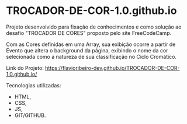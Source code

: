 # TROCADOR-DE-COR-1.0.github.io
Projeto desenvolvido para fixação de conhecimentos e como solução ao desafio "TROCADOR DE CORES" proposto pelo site FreeCodeCamp.

Com as Cores definidas em uma Array, sua exibição ocorre a partir de Evento que altera o background da página, exibindo o nome da cor selecionada como a natureza de sua classificação no Ciclo Cromático.

Link do Projeto: https://flavioribeiro-dev.github.io/TROCADOR-DE-COR-1.0.github.io/


Tecnologias utilizadas:
* HTML,
* CSS, 
* JS,
* GIT/GITHUB.